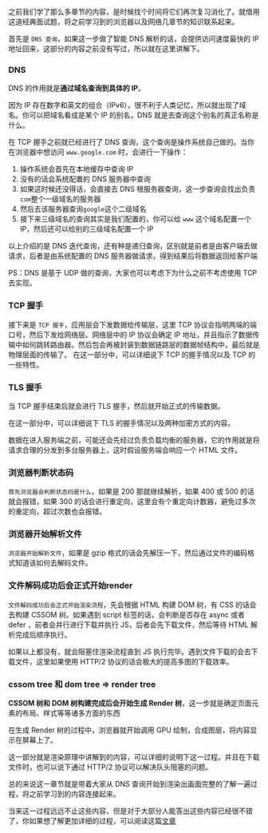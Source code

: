 之前我们学了那么多章节的内容，是时候找个时间将它们再次复习消化了。就借用这道经典面试题，将之前学习到的浏览器以及网络几章节的知识联系起来。

首先是 `DNS 查询`，如果这一步做了智能 DNS 解析的话，会提供访问速度最快的 IP 地址回来，这部分的内容之前没有写过，所以就在这里讲解下。

### DNS

DNS 的作用就是**通过域名查询到具体的 IP**。

因为 IP 存在数字和英文的组合（IPv6），很不利于人类记忆，所以就出现了域名。你可以把域名看成是某个 IP 的别名，DNS 就是去查询这个别名的真正名称是什么。

在 TCP 握手之前就已经进行了 DNS 查询，这个查询是操作系统自己做的。当你在浏览器中想访问 `www.google.com` 时，会进行一下操作：

1. 操作系统会首先在本地缓存中查询 IP
2. 没有的话会系统配置的 DNS 服务器中查询
3. 如果这时候还没得话，会直接去 DNS 根服务器查询，这一步查询会找出负责`com`整个一级域名的服务器
4. 然后去该服务器查询`google`这个二级域名
5. 接下来三级域名的查询其实是我们配置的，你可以给 `www` 这个域名配置一个 IP，然后还可以给别的三级域名配置一个 IP

以上介绍的是 DNS 迭代查询，还有种是递归查询，区别就是前者是由客户端去做请求，后者是由系统配置的 DNS 服务器做请求，得到结果后将数据返回给客户端

PS：DNS 是基于 UDP 做的查询，大家也可以考虑下为什么之前不考虑使用 TCP 去实现。
### TCP 握手
接下来是 `TCP 握手`，应用层会下发数据给传输层，这里 TCP 协议会指明两端的端口号，然后下发给网络层。网络层中的 IP 协议会确定 IP 地址，并且指示了数据传输中如何跳转路由器。然后包会再被封装到数据链路层的数据帧结构中，最后就是物理层面的传输了。
在这一部分中，可以详细说下 TCP 的握手情况以及 TCP 的一些特性。
### TLS 握手
当 TCP 握手结束后就会进行 TLS 握手，然后就开始正式的传输数据。

在这一部分中，可以详细说下 TLS 的握手情况以及两种加密方式的内容。

数据在进入服务端之前，可能还会先经过负责负载均衡的服务器，它的作用就是将请求合理的分发到多台服务器上，这时假设服务端会响应一个 HTML 文件。
### 浏览器判断状态码
`首先浏览器会判断状态码是什么`，如果是 200 那就继续解析，如果 400 或 500 的话就会报错，如果 300 的话会进行重定向，这里会有个重定向计数器，避免过多次的重定向，超过次数也会报错。
### 浏览器开始解析文件
`浏览器开始解析文件`，如果是 gzip 格式的话会先解压一下，然后通过文件的编码格式知道该如何去解码文件。
### 文件解码成功后会正式开始render
`文件解码成功后会正式开始渲染流程`，先会根据 HTML 构建 DOM 树，有 CSS 的话会去构建 CSSOM 树。如果遇到 script 标签的话，会判断是否存在 async 或者 defer ，前者会并行进行下载并执行 JS，后者会先下载文件，然后等待 HTML 解析完成后顺序执行。

如果以上都没有，就会阻塞住渲染流程直到 JS 执行完毕。遇到文件下载的会去下载文件，这里如果使用 HTTP/2 协议的话会极大的提高多图的下载效率。
### cssom tree 和 dom tree => render tree
**CSSOM 树和 DOM 树构建完成后会开始生成 Render 树**，这一步就是确定页面元素的布局、样式等等诸多方面的东西

在生成 Render 树的过程中，浏览器就开始调用 GPU 绘制，合成图层，将内容显示在屏幕上了。

这一部分就是渲染原理中讲解到的内容，可以详细的说明下这一过程。并且在下载文件时，也可以说下通过 HTTP/2 协议可以解决队头阻塞的问题。

总的来说这一章节就是带着大家从 DNS 查询开始到渲染出画面完整的了解一遍过程，将之前学习到的内容连接起来。

当来这一过程远远不止这些内容，但是对于大部分人能答出这些内容已经很不错了，你如果想了解更加详细的过程，可以阅读这篇[文章](https://github.com/alex/what-happens-when)
